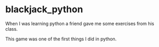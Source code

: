 # blackjack_python

When I was learning python a friend gave me some exercises from his class.

This game was one of the first things I did in python.
